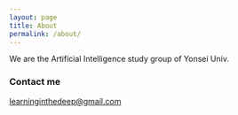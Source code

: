 ```yaml
---
layout: page
title: About
permalink: /about/
---
```


We are the Artificial Intelligence study group of Yonsei Univ.


### Contact me

[learninginthedeep@gmail.com](mailto:learninginthedeep@gmail.com)
